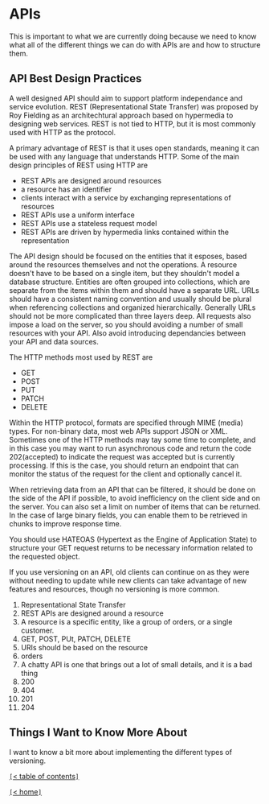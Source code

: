 # APIs

This is important to what we are currently doing because we need to know what all of the different things we can do with APIs are and how to structure them.

<!-- https://docs.microsoft.com/en-us/azure/architecture/best-practices/api-design -->
## API Best Design Practices

A well designed API should aim to support platform independance and service evolution. REST (Representational State Transfer) was proposed by Roy Fielding as an architechtural approach based on hypermedia to designing web services. REST is not tied to HTTP, but it is most commonly used with HTTP as the protocol.

A primary advantage of REST is that it uses open standards, meaning it can be used with any language that understands HTTP. Some of the main design principles of REST using HTTP are

- REST APIs are designed around resources
- a resource has an identifier
- clients interact with a service by exchanging representations of resources
- REST APIs use a uniform interface
- REST APIs use a stateless request model
- REST APIs are driven by hypermedia links contained within the representation

The API design should be focused on the entities that it esposes, based around the resources themselves and not the operations. A resource doesn't have to be based on a single item, but they shouldn't model a database structure. Entities are often grouped into collections, which are separate from the items within them and should have a separate URL. URLs should have a consistent naming convention and usually should be plural when referencing collections and organized hierarchically. Generally URLs should not be more complicated than three layers deep. All requests also impose a load on the server, so you should avoiding a number of small resources with your API. Also avoid introducing dependancies between your API and data sources.

The HTTP methods most used by REST are

- GET
- POST
- PUT
- PATCH
- DELETE

Within the HTTP protocol, formats are specified through MIME (media) types. For non-binary data, most web APIs support JSON or XML. Sometimes one of the HTTP methods may tay some time to complete, and in this case you may want to run asynchronous code and return the code 202(accepted) to indicate the request was accepted but is currently processing. If this is the case, you should return an endpoint that can monitor the status of the request for the client and optionally cancel it.

When retrieving data from an API that can be filtered, it should be done on the side of the API if possible, to avoid inefficiency on the client side and on the server. You can also set a limit on number of items that can be returned. In the case of large binary fields, you can enable them to be retrieved in chunks to improve response time.

You should use HATEOAS (Hypertext as the Engine of Application State) to structure your GET request returns to be necessary information related to the requested object.

If you use versioning on an API, old clients can continue on as they were without needing to update while new clients can take advantage of new features and resources, though no versioning is more common.

1. Representational State Transfer
2. REST APIs are designed around a resource
3. A resource is a specific entity, like a group of orders, or a single customer.
4. GET, POST, PUt, PATCH, DELETE
5. URIs should be based on the resource
6. orders
7. A chatty API is one that brings out a lot of small details, and it is a bad thing
8. 200
9. 404
10. 201
11. 204

## Things I Want to Know More About

I want to know a bit more about implementing the different types of versioning.

[`[`< table of contents`]`](code301.md)

[`[`< home`]`](README.md)
